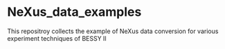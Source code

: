 # NeXus_data_examples
This repositroy collects the example of NeXus data conversion for various experiment techniques of BESSY II
